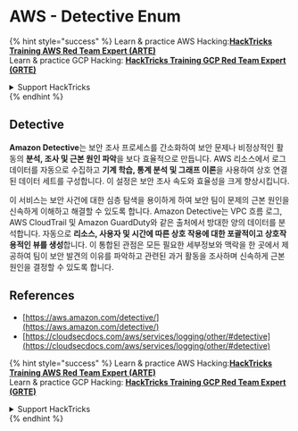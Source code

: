 # AWS - Detective Enum

{% hint style="success" %}
Learn & practice AWS Hacking:<img src="../../../../.gitbook/assets/image (1) (1) (1) (1).png" alt="" data-size="line">[**HackTricks Training AWS Red Team Expert (ARTE)**](https://training.hacktricks.xyz/courses/arte)<img src="../../../../.gitbook/assets/image (1) (1) (1) (1).png" alt="" data-size="line">\
Learn & practice GCP Hacking: <img src="../../../../.gitbook/assets/image (2) (1).png" alt="" data-size="line">[**HackTricks Training GCP Red Team Expert (GRTE)**<img src="../../../../.gitbook/assets/image (2) (1).png" alt="" data-size="line">](https://training.hacktricks.xyz/courses/grte)

<details>

<summary>Support HackTricks</summary>

* Check the [**subscription plans**](https://github.com/sponsors/carlospolop)!
* **Join the** 💬 [**Discord group**](https://discord.gg/hRep4RUj7f) or the [**telegram group**](https://t.me/peass) or **follow** us on **Twitter** 🐦 [**@hacktricks\_live**](https://twitter.com/hacktricks_live)**.**
* **Share hacking tricks by submitting PRs to the** [**HackTricks**](https://github.com/carlospolop/hacktricks) and [**HackTricks Cloud**](https://github.com/carlospolop/hacktricks-cloud) github repos.

</details>
{% endhint %}

## Detective

**Amazon Detective**는 보안 조사 프로세스를 간소화하여 보안 문제나 비정상적인 활동의 **분석, 조사 및 근본 원인 파악**을 보다 효율적으로 만듭니다. AWS 리소스에서 로그 데이터를 자동으로 수집하고 **기계 학습, 통계 분석 및 그래프 이론**을 사용하여 상호 연결된 데이터 세트를 구성합니다. 이 설정은 보안 조사 속도와 효율성을 크게 향상시킵니다.

이 서비스는 보안 사건에 대한 심층 탐색을 용이하게 하여 보안 팀이 문제의 근본 원인을 신속하게 이해하고 해결할 수 있도록 합니다. Amazon Detective는 VPC 흐름 로그, AWS CloudTrail 및 Amazon GuardDuty와 같은 출처에서 방대한 양의 데이터를 분석합니다. 자동으로 **리소스, 사용자 및 시간에 따른 상호 작용에 대한 포괄적이고 상호작용적인 뷰를 생성**합니다. 이 통합된 관점은 모든 필요한 세부정보와 맥락을 한 곳에서 제공하여 팀이 보안 발견의 이유를 파악하고 관련된 과거 활동을 조사하며 신속하게 근본 원인을 결정할 수 있도록 합니다.

## References

* [https://aws.amazon.com/detective/](https://aws.amazon.com/detective/)
* [https://cloudsecdocs.com/aws/services/logging/other/#detective](https://cloudsecdocs.com/aws/services/logging/other/#detective)

{% hint style="success" %}
Learn & practice AWS Hacking:<img src="../../../../.gitbook/assets/image (1) (1) (1) (1).png" alt="" data-size="line">[**HackTricks Training AWS Red Team Expert (ARTE)**](https://training.hacktricks.xyz/courses/arte)<img src="../../../../.gitbook/assets/image (1) (1) (1) (1).png" alt="" data-size="line">\
Learn & practice GCP Hacking: <img src="../../../../.gitbook/assets/image (2) (1).png" alt="" data-size="line">[**HackTricks Training GCP Red Team Expert (GRTE)**<img src="../../../../.gitbook/assets/image (2) (1).png" alt="" data-size="line">](https://training.hacktricks.xyz/courses/grte)

<details>

<summary>Support HackTricks</summary>

* Check the [**subscription plans**](https://github.com/sponsors/carlospolop)!
* **Join the** 💬 [**Discord group**](https://discord.gg/hRep4RUj7f) or the [**telegram group**](https://t.me/peass) or **follow** us on **Twitter** 🐦 [**@hacktricks\_live**](https://twitter.com/hacktricks_live)**.**
* **Share hacking tricks by submitting PRs to the** [**HackTricks**](https://github.com/carlospolop/hacktricks) and [**HackTricks Cloud**](https://github.com/carlospolop/hacktricks-cloud) github repos.

</details>
{% endhint %}
